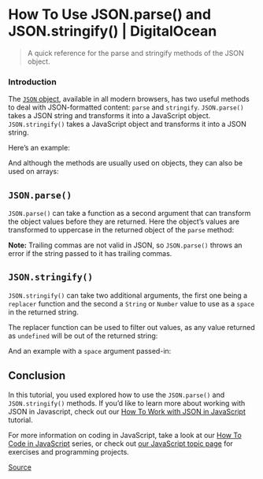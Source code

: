 How To Use JSON.parse() and JSON.stringify() | DigitalOcean
===========================================================

> A quick reference for the parse and stringify methods of the JSON object.

### Introduction

The [`JSON` object](https://www.digitalocean.com/community/tutorials/how-to-work-with-json-in-javascript), available in all modern browsers, has two useful methods to deal with JSON-formatted content: `parse` and `stringify`. `JSON.parse()` takes a JSON string and transforms it into a JavaScript object. `JSON.stringify()` takes a JavaScript object and transforms it into a JSON string.

Here’s an example:

And although the methods are usually used on objects, they can also be used on arrays:

`JSON.parse()`
--------------

`JSON.parse()` can take a function as a second argument that can transform the object values before they are returned. Here the object’s values are transformed to uppercase in the returned object of the `parse` method:

**Note:** Trailing commas are not valid in JSON, so `JSON.parse()` throws an error if the string passed to it has trailing commas.

`JSON.stringify()`
------------------

`JSON.stringify()` can take two additional arguments, the first one being a `replacer` function and the second a `String` or `Number` value to use as a `space` in the returned string.

The replacer function can be used to filter out values, as any value returned as `undefined` will be out of the returned string:

And an example with a `space` argument passed-in:

Conclusion
----------

In this tutorial, you used explored how to use the `JSON.parse()` and `JSON.stringify()` methods. If you’d like to learn more about working with JSON in Javascript, check out our [How To Work with JSON in JavaScript](https://www.digitalocean.com/community/tutorials/how-to-work-with-json-in-javascript) tutorial.

For more information on coding in JavaScript, take a look at our [How To Code in JavaScript](https://www.digitalocean.com/community/tutorial_series/how-to-code-in-javascript) series, or check out [our JavaScript topic page](https://www.digitalocean.com/community/tags/javascript) for exercises and programming projects.

[Source](https://www.digitalocean.com/community/tutorials/js-json-parse-stringify)
